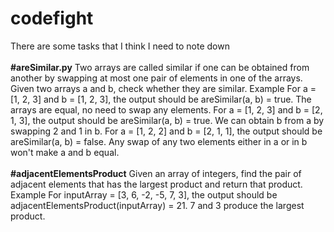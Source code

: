 # codefight
There are some tasks that I think I need to note  down
</br>
</br>
**#areSimilar.py**
Two arrays are called similar if one can be obtained from another by swapping at most one pair of elements in one of the arrays.
Given two arrays a and b, check whether they are similar.
Example
For a = [1, 2, 3] and b = [1, 2, 3], the output should be
areSimilar(a, b) = true.
The arrays are equal, no need to swap any elements.
For a = [1, 2, 3] and b = [2, 1, 3], the output should be
areSimilar(a, b) = true.
We can obtain b from a by swapping 2 and 1 in b.
For a = [1, 2, 2] and b = [2, 1, 1], the output should be
areSimilar(a, b) = false.
Any swap of any two elements either in a or in b won't make a and b equal.
</br>
</br>
**#adjacentElementsProduct**
Given an array of integers, find the pair of adjacent elements that has the largest product and return that product.
Example
For inputArray = [3, 6, -2, -5, 7, 3], the output should be
adjacentElementsProduct(inputArray) = 21.
7 and 3 produce the largest product.
